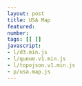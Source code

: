 ```yaml
---
layout: post
title: USA Map 
featured:
number:    
tags: [[ ]]
javascript: 
- l/d3.min.js
- l/queue.v1.min.js
- l/topojson.v1.min.js
- p/usa.map.js
---
```

<style>

.land {
	fill: white;
}

.state {
	fill: none;
	stroke: black;
	stroke-width: 2px;
}

.county {
	fill:none;
	stroke: gray;
	stroke-width: .5px;
}


</style>
<div id="map"></div> 
